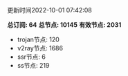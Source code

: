 更新时间2022-10-01 07:42:08

**总订阅: 64**
**总节点: 10145**
**有效节点: 2031**
- trojan节点: 120
- v2ray节点: 1686
- ssr节点: 6
- ss节点: 219
